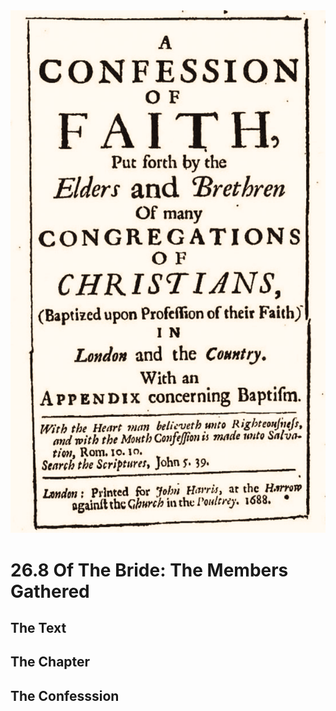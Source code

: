 <img class="intro-right" src="art-1689.png">

# 26.8 Of The Bride: The Members Gathered

## The Text

## The Chapter

## The Confesssion

